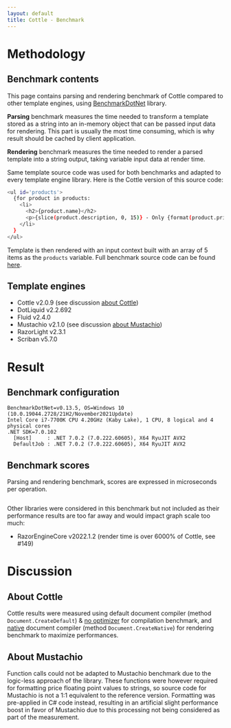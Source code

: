 ```yaml
---
layout: default
title: Cottle - Benchmark
---
```


# Methodology

## Benchmark contents

This page contains parsing and rendering benchmark of Cottle compared to other
template engines, using [BenchmarkDotNet](https://github.com/dotnet/BenchmarkDotNet)
library.

**Parsing** benchmark measures the time needed to transform a template stored
as a string into an in-memory object that can be passed input data for
rendering. This part is usually the most time consuming, which is why result
should be cached by client application.

**Rendering** benchmark measures the time needed to render a parsed template
into a string output, taking variable input data at render time.

Same template source code was used for both benchmarks and adapted to every
template engine library. Here is the Cottle version of this source code:

```sh
<ul id='products'>
  {for product in products:
    <li>
      <h2>{product.name}</h2>
      <p>{slice(product.description, 0, 15)} - Only {format(product.price, "n:f1", "en-US")}$</p>
    </li>
  }
</ul>
```

Template is then rendered with an input context built with an array of 5 items
as the `products` variable. Full benchmark source code can be found
[here](https://github.com/r3c/cottle/blob/master/src/Cottle.Benchmark/Inputs/CompareEngine.cs).

## Template engines

- Cottle v2.0.9 (see discussion [about Cottle](#about-cottle))
- DotLiquid v2.2.692
- Fluid v2.4.0
- Mustachio v2.1.0 (see discussion [about Mustachio](#about-mustachio))
- RazorLight v2.3.1
- Scriban v5.7.0

# Result

## Benchmark configuration

```
BenchmarkDotNet=v0.13.5, OS=Windows 10 (10.0.19044.2728/21H2/November2021Update)
Intel Core i7-7700K CPU 4.20GHz (Kaby Lake), 1 CPU, 8 logical and 4 physical cores
.NET SDK=7.0.102
  [Host]     : .NET 7.0.2 (7.0.222.60605), X64 RyuJIT AVX2
  DefaultJob : .NET 7.0.2 (7.0.222.60605), X64 RyuJIT AVX2
```

## Benchmark scores

Parsing and rendering benchmark, scores are expressed in microseconds per
operation.

<div style="display: flex; flex-wrap: wrap; justify-content: space-evenly;">
    <canvas id="create" width="400" height="480"></canvas>
    <canvas id="render" width="400" height="480"></canvas>
</div>
<script type="text/javascript" src="https://cdn.jsdelivr.net/npm/chart.js@3.7.1/dist/chart.min.js" async></script>
<script type="text/javascript">
    window.addEventListener('load', function () {
        // Paste last line of `./benchmark.sh` output below
        var benchmarks = {"Cottle":{"create":7589,"render":2932},"DotLiquid":{"create":13724,"render":67900},"Fluid":{"create":5540,"render":3605},"Mustachio":{"create":20315,"render":15576},"RazorLight":{"create":53162,"render":809517},"Scriban":{"create":25454,"render":724053}};

        // https://mika-s.github.io/javascript/colors/hsl/2017/12/05/generating-random-colors-in-javascript.html
        var generateHslaColors = (saturation, lightness, alpha, amount, shift) => {
            var colors = [];
            var step = Math.trunc(360 / amount);

            for (var i = 0; i < amount; i++) {
                colors.push(`hsla(${(i * step + shift * 360) % 360},${saturation}%,${lightness}%,${alpha})`);
            }

            return colors;
        };

        // Build charts
        var charts = [{
            element: document.getElementById('create'),
            extract: b => b.create,
            label: 'Parsing time',
            shift: 0
        }, {
            element: document.getElementById('render'),
            extract: b => b.render,
            label: 'Rendering time',
            shift: 0.05
        }];

        charts.forEach(chart => new Chart(chart.element.getContext('2d'), {
            type: 'bar',
            data: {
                labels: Object.keys(benchmarks),
                datasets: [{
                    label: chart.label,
                    data: Object.values(benchmarks).map(chart.extract),
                    backgroundColor: generateHslaColors(50, 75, 1.0, Object.keys(benchmarks).length, chart.shift),
                    borderColor: generateHslaColors(25, 75, 1.0, Object.keys(benchmarks).length, chart.shift),
                    borderWidth: 2
                }]
            },
            options: {
                responsive: false,
                scales: {
                    y: {
    					beginAtZero: true,
    					ticks: {
    						callback: function (v) {
    							return v + ' µs';
    						}
    					},
    					type: 'logarithmic'
                    }
                }
            }
        }));
    });

</script>

Other libraries were considered in this benchmark but not included as their
performance results are too far away and would impact graph scale too much:

- RazorEngineCore v2022.1.2 (render time is over 6000% of Cottle, see #149)

# Discussion

## About Cottle

Cottle results were measured using default document compiler (method
`Document.CreateDefault`) &
[no optimizer](https://cottle.readthedocs.io/en/stable/page/04-configuration.html#optimizer-deactivation)
for compilation benchmark, and
[native](https://cottle.readthedocs.io/en/stable/page/05-advanced.html#native-documents)
document compiler (method `Document.CreateNative`) for rendering benchmark to
maximize performances.

## About Mustachio

Function calls could not be adapted to Mustachio benchmark due to the
logic-less approach of the library. These functions were however required for
formatting price floating point values to strings, so source code for Mustachio
is not a 1:1 equivalent to the reference version. Formatting was pre-applied in
C# code instead, resulting in an artificial slight performance boost in favor
of Mustachio due to this processing not being considered as part of the
measurement.
